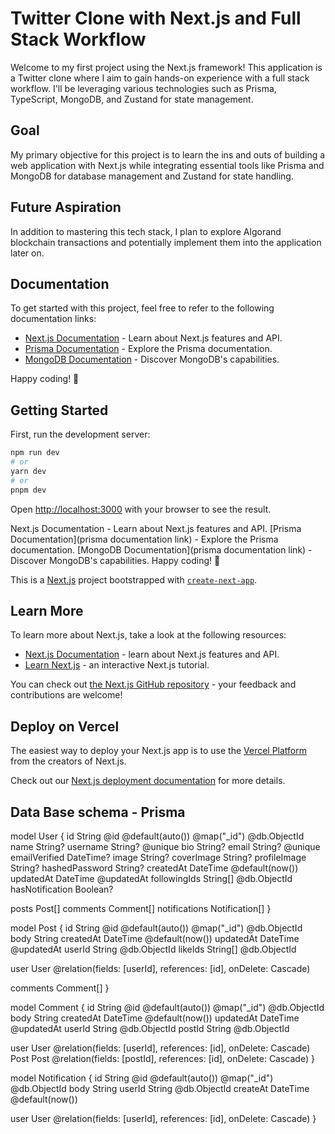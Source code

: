 # Twitter Clone with Next.js and Full Stack Workflow

Welcome to my first project using the Next.js framework! This application is a Twitter clone where I aim to gain hands-on experience with a full stack workflow. I'll be leveraging various technologies such as Prisma, TypeScript, MongoDB, and Zustand for state management.

## Goal

My primary objective for this project is to learn the ins and outs of building a web application with Next.js while integrating essential tools like Prisma and MongoDB for database management and Zustand for state handling.

## Future Aspiration

In addition to mastering this tech stack, I plan to explore Algorand blockchain transactions and potentially implement them into the application later on.

## Documentation

To get started with this project, feel free to refer to the following documentation links:

- [Next.js Documentation](https://nextjs.org/docs) - Learn about Next.js features and API.
- [Prisma Documentation](https://prisma.io/docs) - Explore the Prisma documentation.
- [MongoDB Documentation](https://docs.mongodb.com) - Discover MongoDB's capabilities.

Happy coding! 🚀
## Getting Started

First, run the development server:

```bash
npm run dev
# or
yarn dev
# or
pnpm dev
```

Open [http://localhost:3000](http://localhost:3000) with your browser to see the result.

Next.js Documentation - Learn about Next.js features and API.
[Prisma Documentation](prisma documentation link) - Explore the Prisma documentation.
[MongoDB Documentation](prisma documentation link) - Discover MongoDB's capabilities.
Happy coding! 🚀

This is a [Next.js](https://nextjs.org/) project bootstrapped with [`create-next-app`](https://github.com/vercel/next.js/tree/canary/packages/create-next-app).

## Learn More

To learn more about Next.js, take a look at the following resources:

- [Next.js Documentation](https://nextjs.org/docs) - learn about Next.js features and API.
- [Learn Next.js](https://nextjs.org/learn) - an interactive Next.js tutorial.

You can check out [the Next.js GitHub repository](https://github.com/vercel/next.js/) - your feedback and contributions are welcome!

## Deploy on Vercel

The easiest way to deploy your Next.js app is to use the [Vercel Platform](https://vercel.com/new?utm_medium=default-template&filter=next.js&utm_source=create-next-app&utm_campaign=create-next-app-readme) from the creators of Next.js.

Check out our [Next.js deployment documentation](https://nextjs.org/docs/deployment) for more details.


## Data Base schema - Prisma

model User {
  id              String    @id @default(auto()) @map("_id") @db.ObjectId
  name            String?
  username        String?   @unique
  bio             String?
  email           String?   @unique
  emailVerified   DateTime?
  image           String?
  coverImage      String?
  profileImage    String?
  hashedPassword  String?
  createdAt       DateTime  @default(now())
  updatedAt       DateTime  @updatedAt
  followingIds    String[]  @db.ObjectId
  hasNotification Boolean?

  posts         Post[]
  comments      Comment[]
  notifications Notification[]
}

model Post {
  id        String   @id @default(auto()) @map("_id") @db.ObjectId
  body      String
  createdAt DateTime @default(now())
  updatedAt DateTime @updatedAt
  userId    String   @db.ObjectId
  likeIds   String[] @db.ObjectId

  user User @relation(fields: [userId], references: [id], onDelete: Cascade)

  comments Comment[]
}

model Comment {
  id        String   @id @default(auto()) @map("_id") @db.ObjectId
  body      String
  createdAt DateTime @default(now())
  updatedAt DateTime @updatedAt
  userId    String   @db.ObjectId
  postId    String   @db.ObjectId

  user User @relation(fields: [userId], references: [id], onDelete: Cascade)
  Post Post @relation(fields: [postId], references: [id], onDelete: Cascade)
}

model Notification {
  id       String   @id @default(auto()) @map("_id") @db.ObjectId
  body     String
  userId   String   @db.ObjectId
  createAt DateTime @default(now())

  user User @relation(fields: [userId], references: [id], onDelete: Cascade)
}



